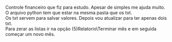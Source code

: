 Controle financeiro que fiz para estudo. Apesar de simples me ajuda muito.
<br />O arquivo python tem que estar na mesma pasta que os txt.
<br />Os txt servem para salvar valores. Depois vou atualizar para ter apenas dois txt.
<br />Para zerar as listas ir na opção (5)Relatorio\Terminar mês e em seguida começar um novo mês.

